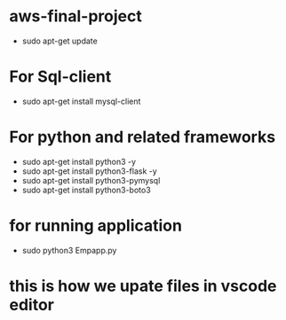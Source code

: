 # aws-final-project
- sudo apt-get update
# For Sql-client
- sudo apt-get install mysql-client

# For python and related frameworks

- sudo apt-get install python3 -y
- sudo apt-get install python3-flask -y
- sudo apt-get install python3-pymysql
- sudo apt-get install python3-boto3

# for running application
- sudo python3 Empapp.py
# this is how we upate files in vscode editor
